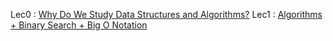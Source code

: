 Lec0 : [Why Do We Study Data Structures and Algorithms?](https://youtu.be/rcU8Z0znm20)
Lec1 : [Algorithms + Binary Search + Big O Notation](https://youtu.be/tNHrntIT4ug)